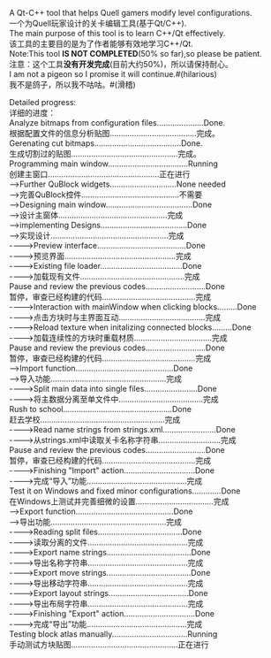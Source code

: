 A Qt-C++ tool that helps Quell gamers modify level configurations.  
一个为Quell玩家设计的关卡编辑工具(基于Qt/C++).  
The main purpose of this tool is to learn C++/Qt effectively.  
该工具的主要目的是为了作者能够有效地学习C++/Qt.  
Note:This tool **IS NOT COMPLETED**(50% so far),so please be patient.  
注意：这个工具**没有开发完成**(目前大约50%)，所以请保持耐心。  
I am not a pigeon so I promise it will continue.#(hilarious)  
我不是鸽子，所以我不咕咕。#(滑稽)  
  
Detailed progress:  
详细的进度：  
Analyze bitmaps from configuration files.....................Done.  
根据配置文件的信息分析贴图.......................................完成。  
Gerenating cut bitmaps.......................................Done.  
生成切割过的贴图................................................完成。  
Programming main window....................................Running  
创建主窗口..................................................正在进行  
-->Further QuBlock widgets..............................None needed  
-->完善QuBlock控件............................................不需要  
-->Designing main window.......................................Done  
-->设计主窗体.................................................完成  
-->implementing Designs.......................................Done  
-->实现设计.....................................................完成  
---->Preview interface........................................Done  
---->预览界面..................................................完成  
---->Existing file loader.....................................Done  
---->加载现有文件...............................................完成  
Pause and review the previous codes...........................Done  
暂停，审查已经构建的代码..........................................完成  
---->Interaction with mainWindow when clicking blocks.........Done  
---->点击方块时与主界面互动.......................................完成  
---->Reload texture when initalizing connected blocks.........Done  
---->加载连续性的方块时重载材质...................................完成  
Pause and review the previous codes...........................Done  
暂停，审查已经构建的代码..........................................完成  
-->Import function............................................Done  
-->导入功能....................................................完成  
---->Split main data into single files........................Done  
---->将主数据分离至单文件中......................................完成  
Rush to school.................................................Done  
赶去学校........................................................完成  
---->Read name strings from strings.xml........................Done  
---->从strings.xml中读取关卡名称字符串............................完成  
Pause and review the previous codes...........................Done  
暂停，审查已经构建的代码..........................................完成  
---->Finishing "Import" action................................Done  
---->完成“导入”功能.............................................完成  
Test it on Windows and fixed minor configurations.............Done  
在Windows上测试并完善细微的设置...................................完成  
-->Export function............................................Done  
-->导出功能....................................................完成  
---->Reading split files......................................Done  
---->读取分离的文件.............................................完成  
---->Export name strings......................................Done  
---->导出名称字符串.............................................完成  
---->Export move strings......................................Done  
---->导出移动字符串.............................................完成  
---->Export layout strings....................................Done  
---->导出布局字符串.............................................完成  
---->Finishing "Export" action................................Done  
---->完成“导出”功能.............................................完成  
Testing block atlas manually..................................Running  
手动测试方块贴图................................................正在进行  
